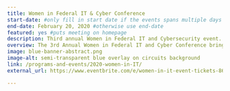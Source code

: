 ```yaml
---
title: Women in Federal IT & Cyber Conference
start-date: #only fill in start date if the events spans multiple days
end-date: February 20, 2020 #otherwise use end-date
featured: yes #puts meeting on homepage
description: Third annual Women in Federal IT and Cybersecurity event.
overview: The 3rd Annual Women in Federal IT and Cyber Conference brings together the nation’s top federal IT executives to celebrate the success of women thriving in today’s federal technology industry. 
image: blue-banner-abstract.png
image-alt: semi-transparent blue overlay on circuits background
link: /programs-and-events/2020-women-in-IT/
external_url: https://www.eventbrite.com/e/women-in-it-event-tickets-86717547519

---
```

